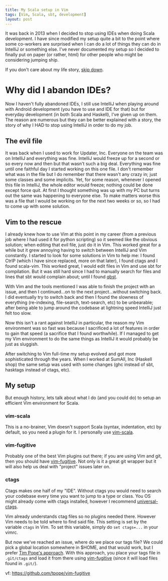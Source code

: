 ```yaml
---
title: My Scala setup in Vim
tags: [Vim, Scala, sbt, development]
layout: post
---
```


It was back in 2013 when I decided to stop using IDEs when doing Scala
development. I have since modified my setup quite a bit to the point where some
co-workers are surprised when I can do a lot of things they can do in IntelliJ
or something else. I've never documented my setup so I decided to finally put on
paper (or rather, html) for other people who might be considering jumping ship.

If you don't care about my life story, [skip down](#my-setup).

# Why did I abandon IDEs?

Now I haven't fully abandoned IDEs, I still use IntelliJ when playing around with
Android development (you have to use and IDE for that) but for everyday
development (in both Scala and Haskell), I've given up on them. The reason are
numerous but they can be better explained with a story, the story of why I HAD
to stop using IntelliJ in order to do my job.

## The evil file

It was back when I used to work for Updater, Inc. Everyone on the team was on
IntelliJ and everything was fine. IntelliJ would freeze up for a second or so
every now and then but that wasn't such a big deal. Everything was fine until
one faithful day I started working on this one file. I don't remember what was
in the file but I do remember that there wasn't any crazy in; just some classes
and some implicits. Yet, for some reason, whenever I opened this file in
IntelliJ, the whole editor would freeze; nothing could be done except force
quit. At first I thought something was up with my PC but turns out the same was
happening to everyone else. To make matters worse this was a file that I would
be working on for the next two weeks or so, so I had to come up with some
solution.

## Vim to the rescue

I already knew how to use Vim at this point in my career (from a previous job
where I had used it for python scripting) so it seemed like the obvious solution;
when editing that evil file, just do it in Vim. This worked great for a while
but it grew annoying having to switch between IntelliJ and Vim constantly. I
started to look for some solutions in Vim to help me: I found CtrlP (which I
have since replaced, more on that later), I found ctags and I found scala-vim.
This worked great, I would edit files in Vim and use sbt for compilation. But it
was still hard since I had to manually search for files and lines that sbt would
complain about; until I found [qbst](https://gist.github.com/aloiscochard/4698501).

With Vim and the tools mentioned I was able to finish the project with an issue,
and then I continued...on to the next project...without switching back. I did
eventually try to switch back and then I found the slowness of everything
(re-indexing, file-search, text-search, etc) to be unbearable; after being
able to jump around the codebase at lightning speed IntelliJ just felt too slow.

Now this isn't a rant against IntelliJ in particular, the reason my Vim
environment was so fast was because I sacrificed a lot of features in order to
gain that speed (a sacrifice that I found worthwhile). If I managed to get my
Vim environment to do the same things as IntelliJ it would probably be just as
sluggish.

After switching to Vim full-time my setup evolved and got more sophisticated
through the years. When I worked at SumAll, Inc (Haskell shop) the same
setup was used with some changes (ghc instead of sbt, hasktags instead of ctags,
etc).

## My setup

But enough history, lets talk about what I do (and you could do) to setup an
efficient Vim environment for Scala.

### vim-scala

This is a no-brainer, Vim doesn't support Scala (syntax, indentation, etc)
by default, so you need a plugin for it. I personally use
[vim-scala](https://github.com/derekwyatt/vim-scala).

### vim-fugitive

Probably one of the best Vim plugins out there; if you are using Vim and git,
then you should have [vim-fugitive](vf). Not only is it a great git wrapper but
it will also help us deal with "project" issues later on.

### ctags

Ctags makes one half of my "IDE". Without ctags you would need to search
your codebase every time you want to jump to a type or class. You OS might
already come with ctags installed, however I recommend [universal-ctags](https://github.com/universal-ctags/ctags).

Vim already understands ctag files so no plugins needed there. However Vim
needs to be told where to find said file. This setting is set by the variable
`ctags` in Vim. To set this variable, simply do `set ctags=...` in your vimrc.

But now we've reached an issue, where do we place our tags file? We could pick
a global location somewhere in $HOME, and that would work, but I prefer [Tim
Pope's approach](put-tim-pope-philosophy-here). With this approach, you place your
tags file in `.git/ctags` and load it from there using [vim-fugitive](vf) (since
it will load files found in `.git/`).


vf: https://github.com/tpope/vim-fugitive
